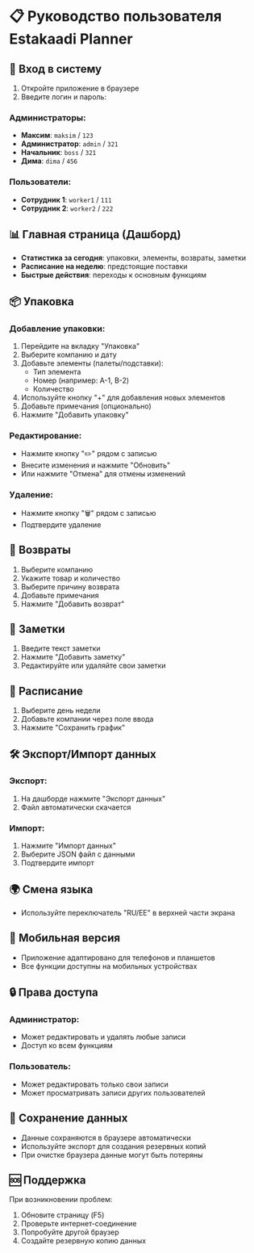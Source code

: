 # 📋 Руководство пользователя Estakaadi Planner

## 🔐 Вход в систему

1. Откройте приложение в браузере
2. Введите логин и пароль:
   
### Администраторы:
- **Максим**: `maksim` / `123`
- **Администратор**: `admin` / `321`
- **Начальник**: `boss` / `321`
- **Дима**: `dima` / `456`

### Пользователи:
- **Сотрудник 1**: `worker1` / `111`
- **Сотрудник 2**: `worker2` / `222`

## 📊 Главная страница (Дашборд)

- **Статистика за сегодня**: упаковки, элементы, возвраты, заметки
- **Расписание на неделю**: предстоящие поставки
- **Быстрые действия**: переходы к основным функциям

## 📦 Упаковка

### Добавление упаковки:
1. Перейдите на вкладку "Упаковка"
2. Выберите компанию и дату
3. Добавьте элементы (палеты/подставки):
   - Тип элемента
   - Номер (например: A-1, B-2)
   - Количество
4. Используйте кнопку "+" для добавления новых элементов
5. Добавьте примечания (опционально)
6. Нажмите "Добавить упаковку"

### Редактирование:
- Нажмите кнопку "✏️" рядом с записью
- Внесите изменения и нажмите "Обновить"
- Или нажмите "Отмена" для отмены изменений

### Удаление:
- Нажмите кнопку "🗑️" рядом с записью
- Подтвердите удаление

## 🔄 Возвраты

1. Выберите компанию
2. Укажите товар и количество
3. Выберите причину возврата
4. Добавьте примечания
5. Нажмите "Добавить возврат"

## 📝 Заметки

1. Введите текст заметки
2. Нажмите "Добавить заметку"
3. Редактируйте или удаляйте свои заметки

## 📅 Расписание

1. Выберите день недели
2. Добавьте компании через поле ввода
3. Нажмите "Сохранить график"

## 🛠 Экспорт/Импорт данных

### Экспорт:
1. На дашборде нажмите "Экспорт данных"
2. Файл автоматически скачается

### Импорт:
1. Нажмите "Импорт данных"
2. Выберите JSON файл с данными
3. Подтвердите импорт

## 🌍 Смена языка

- Используйте переключатель "RU/EE" в верхней части экрана

## 📱 Мобильная версия

- Приложение адаптировано для телефонов и планшетов
- Все функции доступны на мобильных устройствах

## 🔒 Права доступа

### Администратор:
- Может редактировать и удалять любые записи
- Доступ ко всем функциям

### Пользователь:
- Может редактировать только свои записи
- Может просматривать записи других пользователей

## 💾 Сохранение данных

- Данные сохраняются в браузере автоматически
- Используйте экспорт для создания резервных копий
- При очистке браузера данные могут быть потеряны

## 🆘 Поддержка

При возникновении проблем:
1. Обновите страницу (F5)
2. Проверьте интернет-соединение
3. Попробуйте другой браузер
4. Создайте резервную копию данных
